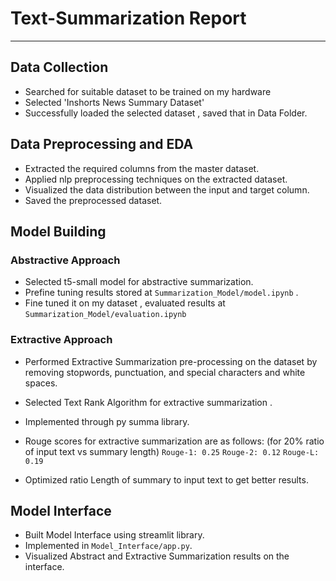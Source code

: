 # **Text-Summarization Report**


---

## Data Collection 
- Searched for suitable dataset to be trained on my hardware <br>
- Selected 'Inshorts News Summary Dataset'
- Successfully loaded the selected dataset , saved that in Data Folder.

## Data Preprocessing and EDA 
- Extracted the required columns from the master dataset. 
- Applied nlp preprocessing techniques on the extracted dataset.
- Visualized the data distribution between the input and target column.
- Saved the preprocessed dataset.

## Model Building 

### Abstractive Approach 

- Selected t5-small model for abstractive summarization.
- Prefine tuning results stored at `Summarization_Model/model.ipynb` .
- Fine tuned it on my dataset , evaluated results at `Summarization_Model/evaluation.ipynb` 


### Extractive Approach
- Performed Extractive Summarization pre-processing on the dataset by removing stopwords, punctuation, and special characters and white spaces.
- Selected Text Rank Algorithm for extractive summarization .
- Implemented through py summa library.

- Rouge scores for extractive summarization are as follows: (for 20% ratio of input text vs summary length)
   ` Rouge-1: 0.25 `
   ` Rouge-2: 0.12 `
   ` Rouge-L: 0.19 `

- Optimized ratio Length of summary to input text to get better results.

## Model Interface 

- Built Model Interface using streamlit library.
- Implemented in `Model_Interface/app.py`.
- Visualized Abstract and Extractive Summarization results on the interface.
